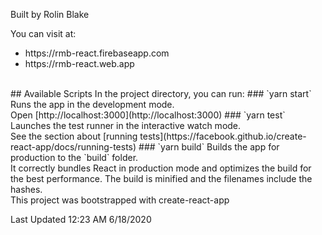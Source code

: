 Built by Rolin Blake<br />

You can visit at:
<ul><li>https://rmb-react.firebaseapp.com</li>
<li>https://rmb-react.web.app</li></ul><br />
## Available Scripts
In the project directory, you can run:
### `yarn start`
Runs the app in the development mode.<br />
Open [http://localhost:3000](http://localhost:3000) 
### `yarn test`
Launches the test runner in the interactive watch mode.<br />
See the section about [running tests](https://facebook.github.io/create-react-app/docs/running-tests)
### `yarn build`
Builds the app for production to the `build` folder.<br />
It correctly bundles React in production mode and optimizes the build for the best performance.
The build is minified and the filenames include the hashes.<br />
This project was bootstrapped with create-react-app

Last Updated 12:23 AM 6/18/2020


